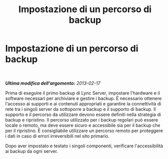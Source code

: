 ﻿---
title: Impostazione di un percorso di backup
TOCTitle: Impostazione di un percorso di backup
ms:assetid: 006732eb-3d44-414d-8010-227a855caa93
ms:mtpsurl: https://technet.microsoft.com/it-it/library/Hh202158(v=OCS.15)
ms:contentKeyID: 52062083
ms.date: 08/24/2015
mtps_version: v=OCS.15
ms.translationtype: HT
---

# Impostazione di un percorso di backup

 

_**Ultima modifica dell'argomento:** 2013-02-17_

Prima di eseguire il primo backup di Lync Server, impostare l'hardware e il software necessari per archiviare e gestire i backup. È necessario ottenere l'accesso ai supporti e ai contenuti appropriati e garantire la connettività di rete tra i singoli server da sottoporre a backup e il supporto di backup. Il supporto e il percorso da utilizzare devono essere definiti nella strategia di backup e ripristino. Il percorso utilizzato per i backup regolari può essere locale o remoto, ma deve essere sicuro e accessibile sia per il backup che per il ripristino. È consigliabile utilizzare un percorso remoto per proteggere i dati in caso di errori irreversibili nel sito primario.

Dopo aver impostato e testato i singoli componenti, verificare l'accessibilità ai backup da ogni server.

